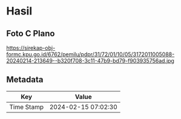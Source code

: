# Hasil

## Foto C Plano

https://sirekap-obj-formc.kpu.go.id/6762/pemilu/pdpr/31/72/01/10/05/3172011005088-20240214-213649--b320f708-3c11-47b9-bd79-f903935756ad.jpg


## Metadata

| Key        | Value               |
| ---------- | ------------------- |
| Time Stamp | 2024-02-15 07:02:30 |



